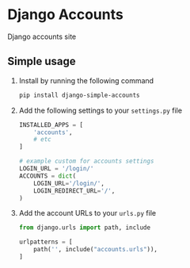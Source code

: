 # Django Accounts

Django accounts site


## Simple usage

1. Install by running the following command

    ```bash
    pip install django-simple-accounts
    ```

2. Add the following settings to your `settings.py` file

    ```python
    INSTALLED_APPS = [
        'accounts',
        # etc
    ]
    
    # example custom for accounts settings 
    LOGIN_URL = '/login/'
    ACCOUNTS = dict(
        LOGIN_URL='/login/',
        LOGIN_REDIRECT_URL='/',
    )
    ```

3. Add the account URLs to your `urls.py` file
    ```python
    from django.urls import path, include
    
    urlpatterns = [
        path('', include("accounts.urls")),
    ]
    ```